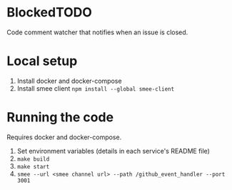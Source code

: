 # BlockedTODO
Code comment watcher that notifies when an issue is closed.

# Local setup

1. Install docker and docker-compose
2. Install smee client `npm install --global smee-client`

# Running the code
Requires docker and docker-compose.

1. Set environment variables (details in each service's README file)
2. `make build`
3. `make start`
4. `smee --url <smee channel url> --path /github_event_handler --port 3001`

